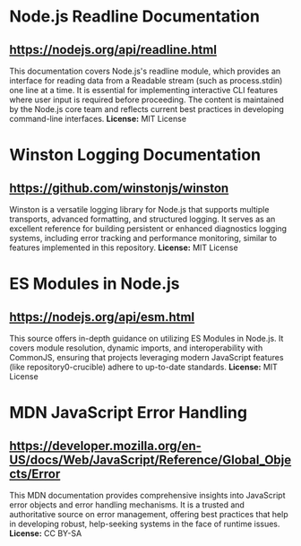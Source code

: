 # Node.js Readline Documentation
## https://nodejs.org/api/readline.html
This documentation covers Node.js's readline module, which provides an interface for reading data from a Readable stream (such as process.stdin) one line at a time. It is essential for implementing interactive CLI features where user input is required before proceeding. The content is maintained by the Node.js core team and reflects current best practices in developing command-line interfaces.
**License:** MIT License

# Winston Logging Documentation
## https://github.com/winstonjs/winston
Winston is a versatile logging library for Node.js that supports multiple transports, advanced formatting, and structured logging. It serves as an excellent reference for building persistent or enhanced diagnostics logging systems, including error tracking and performance monitoring, similar to features implemented in this repository.
**License:** MIT License

# ES Modules in Node.js
## https://nodejs.org/api/esm.html
This source offers in-depth guidance on utilizing ES Modules in Node.js. It covers module resolution, dynamic imports, and interoperability with CommonJS, ensuring that projects leveraging modern JavaScript features (like repository0-crucible) adhere to up-to-date standards.
**License:** MIT License

# MDN JavaScript Error Handling
## https://developer.mozilla.org/en-US/docs/Web/JavaScript/Reference/Global_Objects/Error
This MDN documentation provides comprehensive insights into JavaScript error objects and error handling mechanisms. It is a trusted and authoritative source on error management, offering best practices that help in developing robust, help-seeking systems in the face of runtime issues.
**License:** CC BY-SA